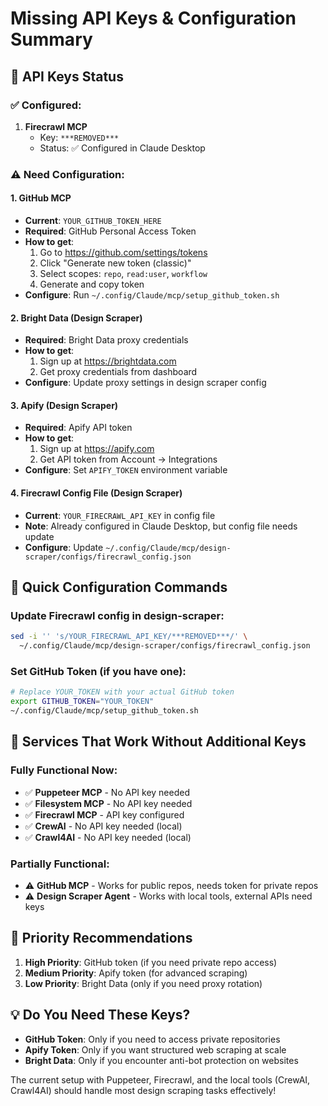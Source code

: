 # Missing API Keys & Configuration Summary

## 🔑 API Keys Status

### ✅ Configured:
1. **Firecrawl MCP** 
   - Key: `***REMOVED***` 
   - Status: ✅ Configured in Claude Desktop

### ⚠️ Need Configuration:

#### 1. **GitHub MCP**
- **Current**: `YOUR_GITHUB_TOKEN_HERE`
- **Required**: GitHub Personal Access Token
- **How to get**: 
  1. Go to https://github.com/settings/tokens
  2. Click "Generate new token (classic)"
  3. Select scopes: `repo`, `read:user`, `workflow`
  4. Generate and copy token
- **Configure**: Run `~/.config/Claude/mcp/setup_github_token.sh`

#### 2. **Bright Data (Design Scraper)**
- **Required**: Bright Data proxy credentials
- **How to get**:
  1. Sign up at https://brightdata.com
  2. Get proxy credentials from dashboard
- **Configure**: Update proxy settings in design scraper config

#### 3. **Apify (Design Scraper)**
- **Required**: Apify API token
- **How to get**:
  1. Sign up at https://apify.com
  2. Get API token from Account → Integrations
- **Configure**: Set `APIFY_TOKEN` environment variable

#### 4. **Firecrawl Config File** (Design Scraper)
- **Current**: `YOUR_FIRECRAWL_API_KEY` in config file
- **Note**: Already configured in Claude Desktop, but config file needs update
- **Configure**: Update `~/.config/Claude/mcp/design-scraper/configs/firecrawl_config.json`

## 📝 Quick Configuration Commands

### Update Firecrawl config in design-scraper:
```bash
sed -i '' 's/YOUR_FIRECRAWL_API_KEY/***REMOVED***/' \
  ~/.config/Claude/mcp/design-scraper/configs/firecrawl_config.json
```

### Set GitHub Token (if you have one):
```bash
# Replace YOUR_TOKEN with your actual GitHub token
export GITHUB_TOKEN="YOUR_TOKEN"
~/.config/Claude/mcp/setup_github_token.sh
```

## 🚀 Services That Work Without Additional Keys

### Fully Functional Now:
- ✅ **Puppeteer MCP** - No API key needed
- ✅ **Filesystem MCP** - No API key needed
- ✅ **Firecrawl MCP** - API key configured
- ✅ **CrewAI** - No API key needed (local)
- ✅ **Crawl4AI** - No API key needed (local)

### Partially Functional:
- ⚠️ **GitHub MCP** - Works for public repos, needs token for private repos
- ⚠️ **Design Scraper Agent** - Works with local tools, external APIs need keys

## 🎯 Priority Recommendations

1. **High Priority**: GitHub token (if you need private repo access)
2. **Medium Priority**: Apify token (for advanced scraping)
3. **Low Priority**: Bright Data (only if you need proxy rotation)

## 💡 Do You Need These Keys?

- **GitHub Token**: Only if you need to access private repositories
- **Apify Token**: Only if you want structured web scraping at scale
- **Bright Data**: Only if you encounter anti-bot protection on websites

The current setup with Puppeteer, Firecrawl, and the local tools (CrewAI, Crawl4AI) should handle most design scraping tasks effectively!